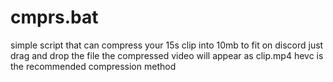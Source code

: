 # cmprs.bat

simple script that can compress your 15s clip into 10mb to fit on discord
just drag and drop the file
the compressed video will appear as clip<somenumbers>.mp4
hevc is the recommended compression method

